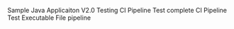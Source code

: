 
Sample Java Applicaiton V2.0
Testing CI Pipeline
Test complete CI Pipeline
Test Executable File
pipeline
